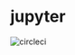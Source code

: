 # jupyter

![circleci][circleci]

[circleci]: https://img.shields.io/circleci/project/github/vektorcloud/jupyter.svg "jupyter"
